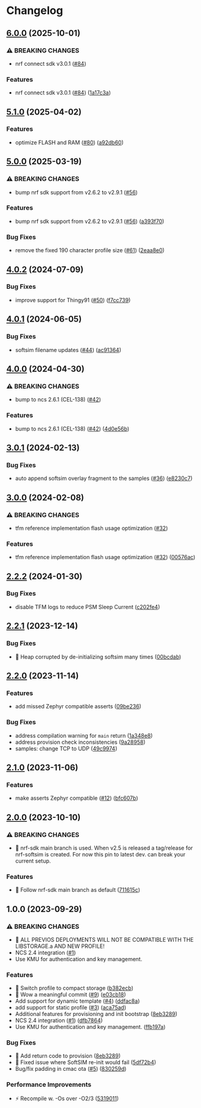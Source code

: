 # Changelog

## [6.0.0](https://github.com/onomondo/nrf-softsim/compare/v5.1.0...v6.0.0) (2025-10-01)


### ⚠ BREAKING CHANGES

* nrf connect sdk v3.0.1 ([#84](https://github.com/onomondo/nrf-softsim/issues/84))

### Features

* nrf connect sdk v3.0.1 ([#84](https://github.com/onomondo/nrf-softsim/issues/84)) ([1a17c3a](https://github.com/onomondo/nrf-softsim/commit/1a17c3adb02540cac0a2a30e5043b037120afcda))

## [5.1.0](https://github.com/onomondo/nrf-softsim/compare/v5.0.0...v5.1.0) (2025-04-02)


### Features

* optimize FLASH and RAM ([#80](https://github.com/onomondo/nrf-softsim/issues/80)) ([a92db60](https://github.com/onomondo/nrf-softsim/commit/a92db60fc3be34e3ce56e6b9ed8f8555f0799afe))

## [5.0.0](https://github.com/onomondo/nrf-softsim/compare/v4.0.2...v5.0.0) (2025-03-19)


### ⚠ BREAKING CHANGES

* bump nrf sdk support from v2.6.2 to v2.9.1 ([#56](https://github.com/onomondo/nrf-softsim/issues/56))

### Features

* bump nrf sdk support from v2.6.2 to v2.9.1 ([#56](https://github.com/onomondo/nrf-softsim/issues/56)) ([a393f70](https://github.com/onomondo/nrf-softsim/commit/a393f70a2742fa22419f11ccbd41d4ef998c6a07))


### Bug Fixes

* remove the fixed 190 character profile size ([#61](https://github.com/onomondo/nrf-softsim/issues/61)) ([2eaa8e0](https://github.com/onomondo/nrf-softsim/commit/2eaa8e0e76c1a70ae56b79ffc1896ff70d9dce44))

## [4.0.2](https://github.com/onomondo/nrf-softsim/compare/v4.0.1...v4.0.2) (2024-07-09)


### Bug Fixes

* improve support for Thingy91 ([#50](https://github.com/onomondo/nrf-softsim/issues/50)) ([f7cc739](https://github.com/onomondo/nrf-softsim/commit/f7cc739ba261ada0df4f551d0f2af87a37897e1e))

## [4.0.1](https://github.com/onomondo/nrf-softsim/compare/v4.0.0...v4.0.1) (2024-06-05)


### Bug Fixes

* softsim filename updates ([#44](https://github.com/onomondo/nrf-softsim/issues/44)) ([ac91364](https://github.com/onomondo/nrf-softsim/commit/ac9136409f2a1d4991685ff57bad014f24f4a472))

## [4.0.0](https://github.com/onomondo/nrf-softsim/compare/v3.0.1...v4.0.0) (2024-04-30)


### ⚠ BREAKING CHANGES

* bump to ncs 2.6.1 (CEL-138) ([#42](https://github.com/onomondo/nrf-softsim/issues/42))

### Features

* bump to ncs 2.6.1 (CEL-138) ([#42](https://github.com/onomondo/nrf-softsim/issues/42)) ([4d0e56b](https://github.com/onomondo/nrf-softsim/commit/4d0e56b9a7c4348b9a09640695d5383232ec5e48))

## [3.0.1](https://github.com/onomondo/nrf-softsim/compare/v3.0.0...v3.0.1) (2024-02-13)


### Bug Fixes

* auto append softsim overlay fragment to the samples ([#36](https://github.com/onomondo/nrf-softsim/issues/36)) ([e8230c7](https://github.com/onomondo/nrf-softsim/commit/e8230c7d416b66624231a0d87065f536d81be439))

## [3.0.0](https://github.com/onomondo/nrf-softsim/compare/v2.2.2...v3.0.0) (2024-02-08)


### ⚠ BREAKING CHANGES

* tfm reference implementation flash usage optimization ([#32](https://github.com/onomondo/nrf-softsim/issues/32))

### Features

* tfm reference implementation flash usage optimization ([#32](https://github.com/onomondo/nrf-softsim/issues/32)) ([00576ac](https://github.com/onomondo/nrf-softsim/commit/00576ac9421b5362ee5430572db401fea28d664f))

## [2.2.2](https://github.com/onomondo/nrf-softsim/compare/v2.2.1...v2.2.2) (2024-01-30)


### Bug Fixes

* disable TFM logs to reduce PSM Sleep Current ([c202fe4](https://github.com/onomondo/nrf-softsim/commit/c202fe4c772fc44a11704160492e5d248fc40656))

## [2.2.1](https://github.com/onomondo/nrf-softsim/compare/v2.2.0...v2.2.1) (2023-12-14)


### Bug Fixes

* 🐛 Heap corrupted by de-initializing softsim many times ([00bcdab](https://github.com/onomondo/nrf-softsim/commit/00bcdab2ee12965ca9cd690b2bb77c76bfca034c))

## [2.2.0](https://github.com/onomondo/nrf-softsim/compare/v2.1.0...v2.2.0) (2023-11-14)


### Features

* add missed Zephyr compatible asserts ([09be236](https://github.com/onomondo/nrf-softsim/commit/09be2366a1a26e4dfbaabc636b66aa5460dfeb7a))


### Bug Fixes

* address compilation warning for `main` return ([1a348e8](https://github.com/onomondo/nrf-softsim/commit/1a348e8d52b8611e8cd24d9a07b9bee10637148a))
* address provision check inconsistencies ([9a28958](https://github.com/onomondo/nrf-softsim/commit/9a289585e8c6188295bdab5ab36921517555102b))
* samples: change TCP to UDP ([49c9974](https://github.com/onomondo/nrf-softsim/commit/49c9974c82ed6a6f0435c12cf045d77da67c33f1))

## [2.1.0](https://github.com/onomondo/nrf-softsim/compare/v2.0.0...v2.1.0) (2023-11-06)


### Features

* make asserts Zephyr compatible ([#12](https://github.com/onomondo/nrf-softsim/issues/12)) ([bfc607b](https://github.com/onomondo/nrf-softsim/commit/bfc607b404112174002397b504b4541c970922e6))

## [2.0.0](https://github.com/onomondo/nrf-softsim/compare/v1.0.0...v2.0.0) (2023-10-10)


### ⚠ BREAKING CHANGES

* 🧨 nrf-sdk main branch is used. When v2.5 is released a tag/release for nrf-softsim is created. For now this pin to latest dev. can break your current setup.

### Features

* 🎸 Follow nrf-sdk main branch as default ([711615c](https://github.com/onomondo/nrf-softsim/commit/711615c7a248352f79a04dcb9c906d175182a26c))

## 1.0.0 (2023-09-29)


### ⚠ BREAKING CHANGES

* 🧨 ALL PREVIOS DEPLOYMENTS WILL NOT BE COMPATIBLE WITH THE LIBSTORAGE.a AND NEW PROFILE!
* NCS 2.4 integration ([#1](https://github.com/onomondo/nrf-softsim/issues/1))
* Use KMU for authentication and key management.

### Features

* 🎸 Switch profile to compact storage ([b382ecb](https://github.com/onomondo/nrf-softsim/commit/b382ecb72f9c10bb433960b9c54779a6d0030560))
* 🎸 Wow a meaningful commit ([#9](https://github.com/onomondo/nrf-softsim/issues/9)) ([e03cb18](https://github.com/onomondo/nrf-softsim/commit/e03cb18a9dd7eb072309729857851411a94bcfa5))
* Add support for dynamic template ([#4](https://github.com/onomondo/nrf-softsim/issues/4)) ([ddfac8a](https://github.com/onomondo/nrf-softsim/commit/ddfac8a3155a0dfb02a192985712110afde42afa))
* add support for static profile ([#3](https://github.com/onomondo/nrf-softsim/issues/3)) ([aca75ad](https://github.com/onomondo/nrf-softsim/commit/aca75ad8865e805269857bf4fda6db086948e02f))
* Additional features for provisioning and init bootstrap ([8eb3289](https://github.com/onomondo/nrf-softsim/commit/8eb3289b8b105dc50a57e47e70d5ed7dd1100188))
* NCS 2.4 integration ([#1](https://github.com/onomondo/nrf-softsim/issues/1)) ([dfb7864](https://github.com/onomondo/nrf-softsim/commit/dfb78649acbbc4269ec7327c88a662768aca7dca))
* Use KMU for authentication and key management. ([ffb197a](https://github.com/onomondo/nrf-softsim/commit/ffb197a6a8ca17df65dfd6bf3c292f50d2bf4f89))


### Bug Fixes

* 🐛 Add return code to provision ([8eb3289](https://github.com/onomondo/nrf-softsim/commit/8eb3289b8b105dc50a57e47e70d5ed7dd1100188))
* 🐛 Fixed issue where SoftSIM re-init would fail ([5df72b4](https://github.com/onomondo/nrf-softsim/commit/5df72b4106821eb63f516f87cbbb616a2cb3ac57))
* Bug/fix padding in cmac ota ([#5](https://github.com/onomondo/nrf-softsim/issues/5)) ([830259d](https://github.com/onomondo/nrf-softsim/commit/830259d2a5e3ed7d830a2da8f12404eca261fd2e))


### Performance Improvements

* ⚡️ Recompile w. -Os over -O2/3 ([5319011](https://github.com/onomondo/nrf-softsim/commit/5319011de8e641b68f16b9f52e2be9d9bd657b31))
